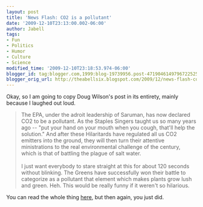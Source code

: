 ```yaml
---
layout: post
title: 'News Flash: CO2 is a pollutant'
date: '2009-12-10T23:13:00.002-06:00'
author: Jabell
tags:
- Fun
- Politics
- Humor
- Culture
- Science
modified_time: '2009-12-10T23:18:53.974-06:00'
blogger_id: tag:blogger.com,1999:blog-19739956.post-4719046149796722525
blogger_orig_url: http://theabellsix.blogspot.com/2009/12/news-flash-co2-is-pollutant.html
---
```


Okay, so I am going to copy Doug Wilson's post in its entirety, mainly because I laughed out loud.<br /><blockquote>The EPA, under the adroit leadership of Saruman, has now declared CO2 to be a pollutant. As the Staples Singers taught us so many years ago -- "put your hand on your mouth when you cough, that'll help the solution." And after these Hilaritards have regulated all us CO2 emitters into the ground, they will then turn their attentive ministrations to the real environmental challenge of the century, which is that of battling the plague of salt water.<br /><br />I just want everybody to stare straight at this for about 120 seconds without blinking. The Greens have successfully won their battle to categorize as a pollutant that element which makes plants grow lush and green. Heh. This would be really funny if it weren't so hilarious.</blockquote>You can read the whole thing <a href="http://www.dougwils.com/index.asp?Action=Anchor&amp;CategoryID=1&amp;BlogID=7201">here</a>, but then again, you just did.